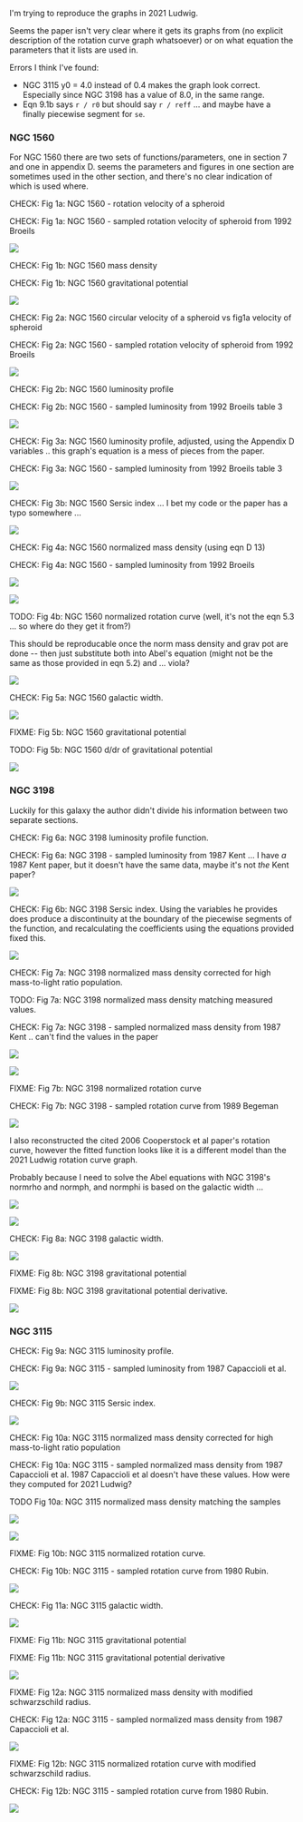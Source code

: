I'm trying to reproduce the graphs in 2021 Ludwig. 

Seems the paper isn't very clear where it gets its graphs from (no explicit description of the rotation curve graph whatsoever) or on what equation the parameters that it lists are used in.

Errors I think I've found:
* NGC 3115 y0 = 4.0 instead of 0.4 makes the graph look correct.  Especially since NGC 3198 has a value of 8.0, in the same range.
* Eqn 9.1b says `r / r0` but should say `r / reff` ... and maybe have a finally piecewise segment for `se`.

### NGC 1560 ###

For NGC 1560 there are two sets of functions/parameters, one in section 7 and one in appendix D.  seems the parameters and figures in one section are sometimes used in the other section, and there's no clear indication of which is used where.

CHECK:	Fig 1a: NGC 1560 - rotation velocity of a spheroid

CHECK:	Fig 1a: NGC 1560 - sampled rotation velocity of spheroid from 1992 Broeils 

![](Fig__1a_NGC_1560_normalized_rotation_curve_eqn_5.3.svg)

CHECK:	Fig 1b: NGC 1560 mass density

CHECK:	Fig 1b: NGC 1560 gravitational potential

![](Fig__1b_NGC_1560_mass_density_and_potential_eqn_5.2.svg)

CHECK:	Fig 2a: NGC 1560 circular velocity of a spheroid vs fig1a velocity of spheroid

CHECK:	Fig 2a: NGC 1560 - sampled rotation velocity of spheroid from 1992 Broeils 

![](Fig__2a_NGC_1560_rotation_velocity_of_spheriod_eqn_4.14.svg)

CHECK:	Fig 2b: NGC 1560 luminosity profile

CHECK:	Fig 2b: NGC 1560 - sampled luminosity from 1992 Broeils table 3

![](Fig__2b_NGC_1560_luminosity_eqn_D11_using_section_7_numbers.svg)

CHECK:	Fig 3a: NGC 1560 luminosity profile, adjusted, using the Appendix D variables .. this graph's equation is a mess of pieces from the paper.

CHECK:	Fig 3a: NGC 1560 - sampled luminosity from 1992 Broeils table 3

![](Fig__3a_NGC_1560_luminosity_eqn_D11_using_appendix_D_numbers.svg)

CHECK:	Fig 3b: NGC 1560 Sersic index ... I bet my code or the paper has a typo somewhere ... 

![](Fig__3b_NGC_1560_Sersic_index_eqn_D13.svg)

CHECK:	Fig 4a: NGC 1560 normalized mass density (using eqn D 13)

CHECK:	Fig 4a: NGC 1560 - sampled luminosity from 1992 Broeils

![](Fig__4a_derived_NGC_1560_density.svg)

![](Fig__4a_NGC_1560_normalized_mass_density_eqn_5.2b.svg)

TODO:	Fig 4b: NGC 1560 normalized rotation curve (well, it's not the eqn 5.3 ... so where do they get it from?)

This should be reproducable once the norm mass density and grav pot are done -- then just substitute both into Abel's equation (might not be the same as those provided in eqn 5.2) and ... viola?

![](Fig__4b_NGC_1560_normalized_rotation_curve.svg)

CHECK:	Fig 5a: NGC 1560 galactic width.

![](Fig__5a_NGC_1560_galactic_width_eqn_C9.svg)

FIXME:	Fig 5b: NGC 1560 gravitational potential 

TODO:	Fig 5b: NGC 1560 d/dr of gravitational potential

![](Fig__5b_NGC_1560_gravitational_potential.svg)

### NGC 3198 ###

Luckily for this galaxy the author didn't divide his information between two separate sections.

CHECK:	Fig 6a:	NGC 3198 luminosity profile function.

CHECK:	Fig 6a: NGC 3198 - sampled luminosity from 1987 Kent ... I have *a* 1987 Kent paper, but it doesn't have the same data, maybe it's not *the* Kent paper? 

![](Fig__6a_NGC_3198_luminosity_eqn_D11.svg)

CHECK:	Fig 6b: NGC 3198 Sersic index. Using the variables he provides does produce a discontinuity at the boundary of the piecewise segments of the function, and recalculating the coefficients using the equations provided fixed this.

![](Fig__6b_NGC_3198_Sersic_index_eqn_D13.svg)

CHECK: 	Fig 7a: NGC 3198 normalized mass density corrected for high mass-to-light ratio population.

TODO:	Fig 7a:	NGC 3198 normalized mass density matching measured values.

CHECK:	Fig 7a: NGC 3198 - sampled normalized mass density from 1987 Kent .. can't find the values in the paper

![](Fig__7a_derived_NGC_3198_density.svg)

![](Fig__7a_NGC_3198_normalized_mass_density_eqn_5.2b.svg)

FIXME:	Fig 7b: NGC 3198 normalized rotation curve

CHECK:	Fig 7b: NGC 3198 - sampled rotation curve from 1989 Begeman

![](Fig__7b_NGC_3198_normalized_rotation_curve.svg)

I also reconstructed the cited 2006 Cooperstock et al paper's rotation curve, however the fitted function looks like it is a different model than the 2021 Ludwig rotation curve graph.

Probably because I need to solve the Abel equations with NGC 3198's normrho and normph, and normphi is based on the galactic width ...

![](NGC_3198_derived_ram_pressure.svg)

![](NGC_3198_normalized_rotation_curve_2006_Cooperstock_Fig_3.svg)

CHECK:	Fig 8a: NGC 3198 galactic width.

![](Fig__8a_NGC_3198_galactic_width_eqn_C9.svg)

FIXME:	Fig 8b:	NGC 3198 gravitational potential 

FIXME:	Fig 8b:	NGC 3198 gravitational potential derivative.

![](Fig__8b_NGC_3198_gravitational_potential_eqn_C7.svg)

### NGC 3115 ###

CHECK:	Fig 9a:	NGC 3115 luminosity profile.

CHECK:	Fig 9a: NGC 3115 - sampled luminosity from 1987 Capaccioli et al.

![](Fig__9a_NGC_3115_luminosity_eqn_D11.svg)

CHECK:	Fig 9b:	NGC 3115 Sersic index.

![](Fig__9b_NGC_3115_Sersic_index_eqn_D13.svg)

CHECK:	Fig 10a: NGC 3115 normalized mass density corrected for high mass-to-light ratio population 

CHECK:	Fig 10a: NGC 3115 - sampled normalized mass density from 1987 Capaccioli et al.  1987 Capaccioli et al doesn't have these values.  How were they computed for 2021 Ludwig?

TODO	Fig 10a: NGC 3115 normalized mass density matching the samples 

![](Fig_10a_derived_NGC_3115_density.svg)

![](Fig_10a_NGC_3115_normalized_mass_density_eqn_8.4b.svg)

FIXME:	Fig 10b: NGC 3115 normalized rotation curve. 

CHECK:	Fig 10b: NGC 3115 - sampled rotation curve from 1980 Rubin.

![](Fig_10b_NGC_3115_normalized_rotation_curve.svg)

CHECK:	Fig 11a: NGC 3115 galactic width. 

![](Fig_11a_NGC_3115_galactic_width_eqn_C9.svg)

FIXME:	Fig 11b: NGC 3115 gravitational potential

FIXME:	Fig 11b: NGC 3115 gravitational potential derivative

![](Fig_11b_NGC_3115_gravitational_potential_eqn_C7.svg)

FIXME:	Fig 12a: NGC 3115 normalized mass density with modified schwarzschild radius. 

CHECK:	Fig 12a: NGC 3115 - sampled normalized mass density from 1987 Capaccioli et al.

![](Fig_12a_NGC_3115_normalized_mass_density_eqn_8.4a_rs_adj.svg)

FIXME:	Fig 12b: NGC 3115 normalized rotation curve with modified schwarzschild radius. 

CHECK:	Fig 12b: NGC 3115 - sampled rotation curve from 1980 Rubin.

![](Fig_12b_NGC_3115_normalized_rotation_curve_rs_adj.svg)
